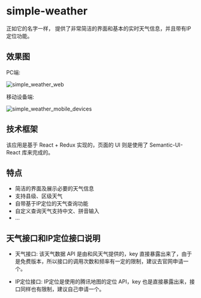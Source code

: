 # simple-weather

正如它的名字一样， 提供了非常简洁的界面和基本的实时天气信息，并且带有IP定位功能。

## 效果图

PC端:

![simple_weather_web](http://p3ek8rd7p.bkt.clouddn.com/simple_weather_web.jpg)

移动设备端:

![simple_weather_mobile_devices](http://p3ek8rd7p.bkt.clouddn.com/simple_weather_mobile.jpg)

## 技术框架

该应用是基于 React + Redux 实现的，页面的 UI 则是使用了 Semantic-UI-React 库来完成的。

## 特点

- 简洁的界面及展示必要的天气信息
- 支持县级、区级天气
- 自带基于IP定位的天气查询功能
- 自定义查询天气支持中文、拼音输入
- ...

## 天气接口和IP定位接口说明

- 天气接口: 该天气数据 API 是由和风天气提供的，key 直接暴露出来了，由于是免费版本，所以接口的调用次数和频率有一定的限制，建议去官网申请一个。

- IP定位接口: IP定位是使用的腾讯地图的定位 API，key 也是直接暴露出来，接口同样也有限制，建议自己申请一个。
